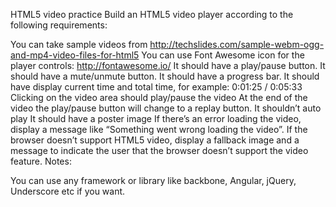 HTML5 video practice
Build an HTML5 video player according to the following requirements:

You can take sample videos from http://techslides.com/sample-webm-ogg-and-mp4-video-files-for-html5 
You can use Font Awesome icon for the player controls: http://fontawesome.io/ 
It should have a play/pause button.
It should have a mute/unmute button.
It should have a progress bar.
It should have display current time and total time, for example: 0:01:25 / 0:05:33
Clicking on the video area should play/pause the video
At the end of the video the play/pause button will change to a replay button.
It shouldn’t auto play
It should have a poster image
If there’s an error loading the video, display a message like “Something went wrong loading the video”.
If the browser doesn’t support HTML5 video, display a fallback image and a message to indicate the user that the browser doesn’t support the video feature.
Notes:

You can use any framework or library like backbone, Angular, jQuery, Underscore etc if you want. 
